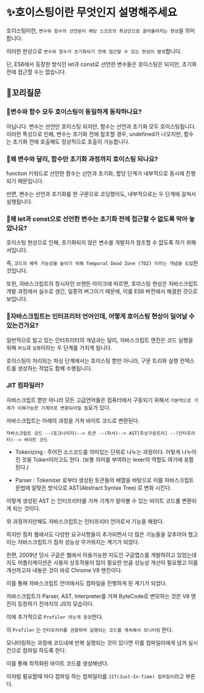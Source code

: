 # ✨호이스팅이란 무엇인지 설명해주세요

호이스팅이란, `변수와 함수의 선언문이 해당 스코프의 최상단으로 끌어올려지는 현상`을 의미합니다.

이러한 현상으로 `변수와 함수가 초기화되기 전에 접근할 수 있는 현상이 발생`합니다.

단, ES6에서 등장한 방식인 let과 const로 선언한 변수들은 호이스팅은 되지만, 초기화 전에 접근할 수는 없습니다.

## 🔁꼬리질문

### 🤔변수와 함수 모두 호이스팅이 동일하게 동작하나요?

아닙니다. 변수는 선언만 호이스팅 되지만, 함수는 선언과 초기화 모두 호이스팅됩니다. 이러한 특성으로 인해, 변수는 초기화 전에 참조할 경우, undefined가 나오지만, 함수는 초기화 전에 호출해도 정상적으로 호출이 가능합니다.

### 🤔왜 변수와 달리, 함수만 초기화 과정까지 호이스팅 되나요?

function 키워드로 선언한 함수는 선언과 초기화, 할당 단계가 내부적으로 동시에 진행되기 때문입니다.

반면, 변수는 선언과 초기화를 한 구문으로 코딩했어도, 내부적으로는 두 단계에 걸쳐서 실행됩니다.

### 🤔왜 let과 const으로 선언한 변수는 초기화 전에 접근할 수 없도록 막아 놓았나요?

호이스팅 현상으로 인해, 초기화되지 않은 변수를 개발자가 참조할 수 없도록 하기 위해서입니다.

즉, `코드의 예측 가능성을 높이기 위해 Temporal Dead Zone (TDZ) 이라는 개념을 도입`한 것입니다.

또한, 자바스크립트의 창시자인 브랜든 아이크에 따르면, 호이스팅 현상은 자바스크립트 개발 과정에서 실수로 생긴, 일종의 버그이기 때문에, 이를 ES6 버전에서 해결한 것으로 보입니다.

### 🤔자바스크립트는 인터프리터 언어인데, 어떻게 호이스팅 현상이 일어날 수 있는건가요?

일반적으로 알고 있는 인터프리터의 개념과는 달리, 자바스크립트 엔진은 코드 실행을 위해 `파싱`과 `실행`이라는 두 단계를 거치게 됩니다.

호이스팅이 처리되는 파싱 단계에서는 호이스팅 뿐만 아니라, 구문 트리와 실행 컨텍스트를 생성하는 작업도 함께 수행됩니다.

### JIT 컴파일러?

자바스크립트 뿐만 아니라 모든 고급언어들은 컴퓨터에서 구동되기 위해서 `기본적으로 기계가 이해가능한 기계어로 변환되어질 필`요가 있다.

자바스크립트는 아래의 과정을 거쳐 바이트 코드로 변환된다.

```
자바스크립트 코드 --(토크나이저)--> 토큰 --(파서)--> AST[추상구문트리] --(인터프리터)--> 바이트 코드
```

- Tokenizing : 주어진 소스코드를 의미있는 단위로 나누는 과정이다. 이렇게 나누어진 것을 Token이라고도 한다. (보통 의미를 부여하는 lexer의 역할도 여기에 포함된다.)

- Parser : Tokenizer 로부터 생성된 토큰들의 배열을 바탕으로 이를 자바스크립트 문법에 알맞은 방식으로 AST(Abstract Syntax Tree) 로 변화 시킨다.

이렇게 생성된 AST 는 인터프리터를 거쳐 기계가 알아볼 수 있는 바이트 코드롤 변환되게 되는 것이다.

위 과정까지만해도 자바스크립트는 인터프리터 언어로서 기능을 해왔다.

하지만 점차 웹에서도 다양한 요구사항들이 추가되면서 더 많은 기능들을 갖추어야 했고 이는 자바스크립트가 점차 성능상 무거워지는 계기가 되었다.

한편, 2009년 당시 구글은 웹에서 이용가능한 지도인 구글맵스를 개발하려고 있었는데 지도 어플리케이션은 사용자 상호작용이 많이 필요한 만큼 성능상 개선이 필요했고 이를 개선하고자 내놓은 것이 바로 Chrome V8 엔진이다.

이를 통해 자바스크립트 언어에서도 컴파일을 진행하게 된 계기가 되었다.

자바스크립트가 Parser, AST, Interpreter를 거쳐 ByteCode로 변모하는 것은 V8 엔진이 등장하기 전까지의 JS의 모습이다.

이에 추가적으로 `Profiler 라는게 등장`한다.

이 `Profiler` 는 `인터프리터를 관찰하며 실행되는 코드를 계속해서 모니터링` 한다.

모니터링하는 과정에 코드내에 반복 실행되는 것이 있다면 이를 컴파일러에게 넘겨 실시간으로 컴파일 하도록 한다.

이를 통해 최적화된 바이트 코드를 생성해낸다.

이처럼 필요할때 마다 컴파일 하는 컴파일러를 `JIT(Just-In-Time) 컴파일러`라고 부른다.
